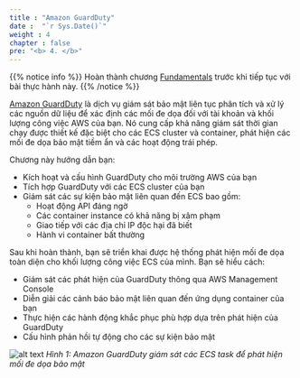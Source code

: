 ```yaml
---
title : "Amazon GuardDuty"
date :  "`r Sys.Date()`" 
weight : 4
chapter : false
pre: "<b> 4. </b>"
---
```


{{% notice info %}}
Hoàn thành chương [Fundamentals](/Amazon-ECS-Immersion-Day/fundamentals/) trước khi tiếp tục với bài thực hành này.
{{% /notice %}}

[Amazon GuardDuty](https://docs.aws.amazon.com/guardduty/latest/ug/guardduty_settingup.html) là dịch vụ giám sát bảo mật liên tục phân tích và xử lý các nguồn dữ liệu để xác định các mối đe dọa đối với tài khoản và khối lượng công việc AWS của bạn. Nó cung cấp khả năng giám sát thời gian chạy được thiết kế đặc biệt cho các ECS cluster và container, phát hiện các mối đe dọa bảo mật tiềm ẩn và các hoạt động trái phép.

Chương này hướng dẫn bạn:

- Kích hoạt và cấu hình GuardDuty cho môi trường AWS của bạn
- Tích hợp GuardDuty với các ECS cluster của bạn
- Giám sát các sự kiện bảo mật liên quan đến ECS bao gồm:
  - Hoạt động API đáng ngờ
  - Các container instance có khả năng bị xâm phạm
  - Giao tiếp với các địa chỉ IP độc hại đã biết
  - Hành vi container bất thường

Sau khi hoàn thành, bạn sẽ triển khai được hệ thống phát hiện mối đe dọa toàn diện cho khối lượng công việc ECS của mình. Bạn sẽ hiểu cách:

- Giám sát các phát hiện của GuardDuty thông qua AWS Management Console
- Diễn giải các cảnh báo bảo mật liên quan đến ứng dụng container của bạn
- Thực hiện các hành động khắc phục phù hợp dựa trên phát hiện của GuardDuty
- Cấu hình phản hồi tự động cho các sự kiện bảo mật

![alt text](/images/4-amazon-guardduty/image.png)
*Hình 1: Amazon GuardDuty giám sát các ECS task để phát hiện mối đe dọa bảo mật*
